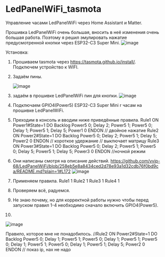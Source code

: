 # LedPanelWiFi_tasmota
Управление часами LedPanelWiFi через Home Assistant и Matter.

Прошивка LedPanelWiFi очень большая,  вносить в неё изменения очень большая работа. Поэтому я решил эмулировать нажатие предусмотренной кнопки через ESP32-C3 Super Mini.
![image](https://github.com/user-attachments/assets/8d1660d1-6fbe-4c73-afb5-056218917b9e)

Установка: 
1. Прошиваем tasmota через https://tasmota.github.io/install/. Подключем устройство к WIFI.
2. Задаём пины.

   ![image](https://github.com/user-attachments/assets/2bc01814-6188-4ff3-9a3d-51c7ea32e404)
4. задаём в прошивке LedPanelWiFi пин для кнопки.
   ![image](https://github.com/user-attachments/assets/7dc4e148-771d-4343-ba7d-1af50e4aaad0)
6. Подключаем GPIO4(Power5) ESP32-C3 Super Mini r часам на прошивке LedPanelWiFi.
7. Преходим в консоль и вводим ниже приведённые правила. 
   Rule1 ON Power1#State=1 DO Backlog Power5 0; Delay 2; Power5 1;  Power5 0; Delay 1; Power5 1;  Delay 5; Power1 0   ENDON // двойное нажатие
   Rule2 ON Power2#State=1 DO Backlog Power5 0; Delay 2; Power5 1; Delay 5; Power2 0  ENDON // короткое удержание // выключает матрицу
   Rule3 ON Power3#State=1 DO Backlog Power5 0; Delay 2; Power5 1; Power5 0; Delay 5; Power5 1; Delay 5; Power3 0  ENDON //ночной режим
9. Они написаны смотря на описание действий. https://github.com/vvip-68/LedPanelWiFi/blob/258eb5e8a8434ced2d78e93a1d32cdb76f0bd9ca/README.md?plain=1#L172
![image](https://github.com/user-attachments/assets/ed28a510-e50d-48b7-8a06-852556a53fac)
11. Применяем правила.
      Rule1 1
      Rule2 1
      Rule3 1
      Rule4 1
12. Проверяем всё, радуемся.
13. Не знаю почему, но для корректной работы нужно чтобы перед запуском правил 1-4 необходимо сначало включить GPIO4(Power5).
14. 
![image](https://github.com/user-attachments/assets/67162830-c557-4b19-8025-fe47844571c8)


Правило, которое мне не понадобилось.
//Rule2 ON Power2#State=1 DO Backlog Power5 0; Delay 1; Power5 1;  Power5 0; Delay 1; Power5 1;  Power5 0; Delay 1; Power5 1;  Power5 0; Delay 1; Power5 1; Delay 5; Power2 0   ENDON // показ ip, нах не надо
